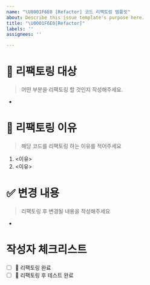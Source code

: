 ```yaml
---
name: "\U0001F6E0️ [Refactor] 코드 리팩토링 템플릿"
about: Describe this issue template's purpose here.
title: "\U0001F6E0️[Refactor]"
labels: ''
assignees: ''

---
```


# 🔧 리팩토링 대상
> 어떤 부분을 리팩토링 할 것인지 작성해주세요.
- 

# 📣 리팩토링 이유
> 해당 코드를 리팩토링 하는 이유를 적어주세요
1. <이유>
2. <이유>

# ✅ 변경 내용
> 리팩토링 후 변경될 내용을 작성해주세요
- 

# 작성자 체크리스트
- [ ] 🔱 리팩토링 완료
- [ ] 🔱 리팩토링 후 테스트 완료
